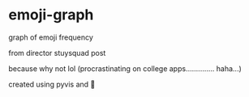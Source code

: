 # emoji-graph
graph of emoji frequency

from director stuysquad post

because why not lol (procrastinating on college apps.............. haha...)

created using pyvis and 🐼
